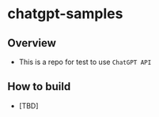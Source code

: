 # chatgpt-samples
## Overview
* This is a repo for test to use `ChatGPT API`

## How to build
* [TBD]
